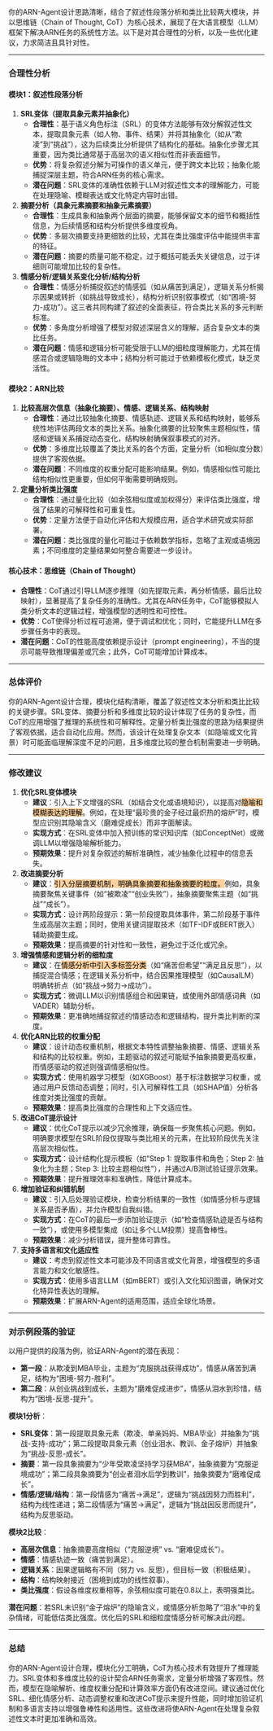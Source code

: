 你的ARN-Agent设计思路清晰，结合了叙述性段落分析和类比比较两大模块，并以思维链（Chain of Thought, CoT）为核心技术，展现了在大语言模型（LLM）框架下解决ARN任务的系统性方法。以下是对其合理性的分析，以及一些优化建议，力求简洁且具针对性。

---

### **合理性分析**

#### **模块1：叙述性段落分析**

1. **SRL变体（提取具象元素并抽象化）**
    - **合理性**：基于语义角色标注（SRL）的变体方法能够有效分解叙述性文本，提取具象元素（如人物、事件、结果）并将其抽象化（如从“欺凌”到“挑战”），这为后续类比分析提供了结构化的基础。抽象化步骤尤其重要，因为类比通常基于高层次的语义相似性而非表面细节。
    - **优势**：将复杂叙述分解为可操作的语义单元，便于跨文本比较；抽象化能捕捉深层主题，符合ARN任务的核心需求。
    - **潜在问题**：SRL变体的准确性依赖于LLM对叙述性文本的理解能力，可能在处理隐喻、模糊表达或文化特定内容时出错。
2. **摘要分析（具象元素摘要和抽象元素摘要）**
    - **合理性**：生成具象和抽象两个层面的摘要，能够保留文本的细节和概括性信息，为后续情感和结构分析提供多维度视角。
    - **优势**：多层次摘要支持更细致的比较，尤其在类比强度评估中能提供丰富的特征。
    - **潜在问题**：摘要的质量可能不稳定，过于概括可能丢失关键信息，过于详细则可能增加比较的复杂性。
3. **情感分析/逻辑关系变化分析/结构分析**
    - **合理性**：情感分析捕捉叙述的情感弧（如从痛苦到满足），逻辑关系分析揭示因果或转折（如挑战导致成长），结构分析识别叙事模式（如“困境-努力-成功”）。这三者共同构建了叙述的全面表征，符合类比关系的多元判断标准。
    - **优势**：多角度分析增强了模型对叙述深层含义的理解，适合复杂文本的类比任务。
    - **潜在问题**：情感和逻辑分析可能受限于LLM的细粒度理解能力，尤其在情感混合或逻辑隐晦的文本中；结构分析可能过于依赖模板化模式，缺乏灵活性。

#### **模块2：ARN比较**

1. **比较高层次信息（抽象化摘要）、情感、逻辑关系、结构映射**
    - **合理性**：通过比较抽象化摘要、情感轨迹、逻辑关系和结构映射，能够系统性地评估两段文本的类比关系。抽象化摘要的比较聚焦主题相似性，情感和逻辑关系捕捉动态变化，结构映射确保叙事模式的对齐。
    - **优势**：多维度比较覆盖了类比关系的各个方面，定量分析（如相似度分数）提供了客观依据。
    - **潜在问题**：不同维度的权重分配可能影响结果。例如，情感相似性可能比结构相似性更重要，但如何平衡需要明确规则。
2. **定量分析类比强度**
    - **合理性**：通过量化比较（如余弦相似度或加权得分）来评估类比强度，增强了结果的可解释性和可重复性。
    - **优势**：定量方法便于自动化评估和大规模应用，适合学术研究或实际部署。
    - **潜在问题**：类比强度的量化可能过于依赖数学指标，忽略了主观或语境因素；不同维度的定量结果如何整合需要进一步设计。

#### **核心技术：思维链（Chain of Thought）**

- **合理性**：CoT通过引导LLM逐步推理（如先提取元素，再分析情感，最后比较映射），显著提高了复杂任务的准确性。尤其在ARN任务中，CoT能够模拟人类分析文本的逻辑过程，增强模型的透明性和可控性。
- **优势**：CoT使得分析过程可追溯，便于调试和优化；同时，它能提升LLM在多步骤任务中的表现。
- **潜在问题**：CoT的性能高度依赖提示设计（prompt engineering），不当的提示可能导致推理偏差或冗余；此外，CoT可能增加计算成本。

---

### **总体评价**

你的ARN-Agent设计合理，模块化结构清晰，覆盖了叙述性文本分析和类比比较的关键步骤。SRL变体、摘要分析和多维度比较的设计体现了任务的复杂性，而CoT的应用增强了推理的系统性和可解释性。定量分析类比强度的思路为结果提供了客观依据，适合自动化应用。然而，该设计在处理复杂文本（如隐喻或文化背景）时可能面临理解深度不足的问题，且多维度比较的整合机制需要进一步明确。

---

### **修改建议**

1. **优化SRL变体模块**
    - **建议**：引入上下文增强的SRL（如结合文化或语境知识），以提高对<mark style="background: #FFB86CA6;">隐喻和模糊表达的理解</mark>。例如，在处理“最珍贵的金子经过最炽热的熔炉”时，模型应识别其隐喻含义（磨难促成长）而非字面解读。
    - **实现方式**：在SRL变体中加入预训练的常识知识库（如ConceptNet）或微调LLM以增强隐喻解析能力。
    - **预期效果**：提升对复杂叙述的解析准确性，减少抽象化过程中的信息丢失。
2. **改进摘要分析**
    - **建议**：<mark style="background: #FFB86CA6;">引入分层摘要机制，明确具象摘要和抽象摘要的粒度。</mark>例如，具象摘要聚焦关键事件（如“被欺凌”“创业失败”），抽象摘要聚焦主题（如“挑战”“成长”）。
    - **实现方式**：设计两阶段提示：第一阶段提取具体事件，第二阶段基于事件生成高层次主题；同时，使用关键词提取技术（如TF-IDF或BERT嵌入）辅助摘要生成。
    - **预期效果**：提高摘要的针对性和一致性，避免过于泛化或冗余。
3. **增强情感和逻辑分析的细粒度**
    - **建议**：在<mark style="background: #FFB86CA6;">情感分析中引入多标签分类</mark>（如“痛苦但希望”“满足且反思”），以捕捉混合情感；在逻辑关系分析中，结合因果推理模型（如CausalLM）明确转折点（如“挑战→努力→成功”）。
    - **实现方式**：微调LLM以识别情感组合和因果链，或使用外部情感词典（如VADER）辅助分析。
    - **预期效果**：更准确地捕捉叙述的情感动态和逻辑结构，提升类比判断的深度。
4. **优化ARN比较的权重分配**
    - **建议**：设计动态权重机制，根据文本特性调整抽象摘要、情感、逻辑关系和结构的比较权重。例如，主题驱动的叙述可能赋予抽象摘要更高权重，而情感驱动的叙述则强调情感相似性。
    - **实现方式**：使用机器学习模型（如XGBoost）基于标注数据学习权重，或通过用户反馈动态调整；同时，引入可解释性工具（如SHAP值）分析各维度对类比强度的贡献。
    - **预期效果**：提高类比强度的合理性和上下文适应性。
5. **改进CoT提示设计**
    - **建议**：优化CoT提示以减少冗余推理，确保每一步聚焦核心问题。例如，明确要求模型在SRL阶段仅提取与类比相关的元素，在比较阶段优先关注高层次相似性。
    - **实现方式**：设计结构化提示模板（如“Step 1: 提取事件和角色；Step 2: 抽象化为主题；Step 3: 比较主题相似性”），并通过A/B测试验证提示效果。
    - **预期效果**：提升推理效率和准确性，降低计算成本。
6. **增加验证和纠错机制**
    - **建议**：引入后处理验证模块，检查分析结果的一致性（如情感分析与逻辑关系是否矛盾），并允许模型自我纠错。
    - **实现方式**：在CoT的最后一步添加验证提示（如“检查情感轨迹是否与结构一致”），或使用多模型集成（如让多个LLM投票）提高鲁棒性。
    - **预期效果**：减少分析错误，提升整体可靠性。
7. **支持多语言和文化适应性**
    - **建议**：考虑到叙述性文本可能涉及不同语言或文化背景，增强模型的多语言能力和文化敏感性。
    - **实现方式**：使用多语言LLM（如mBERT）或引入文化知识图谱，确保对文化特异性表达的理解。
    - **预期效果**：扩展ARN-Agent的适用范围，适应全球化场景。

---

### **对示例段落的验证**

以用户提供的段落为例，验证ARN-Agent的潜在表现：

- **第一段**：从欺凌到MBA毕业，主题为“克服挑战获得成功”，情感从痛苦到满足，结构为“困境-努力-胜利”。
- **第二段**：从创业挑战到成长，主题为“磨难促成进步”，情感从泪水到珍惜，结构为“困境-反思-提升”。

**模块1分析**：

- **SRL变体**：第一段提取具象元素（欺凌、单亲妈妈、MBA毕业）并抽象为“挑战-支持-成功”；第二段提取具象元素（创业泪水、教训、金子熔炉）并抽象为“挑战-反思-成长”。
- **摘要**：第一段具象摘要为“少年受欺凌坚持学习获MBA”，抽象摘要为“克服逆境成功”；第二段具象摘要为“创业者泪水后学到教训”，抽象摘要为“磨难促成长”。
- **情感/逻辑/结构**：第一段情感为“痛苦→满足”，逻辑为“挑战因努力而胜利”，结构为线性递进；第二段情感为“痛苦→满足”，逻辑为“挑战因反思而提升”，结构为反思驱动。

**模块2比较**：

- **高层次信息**：抽象摘要高度相似（“克服逆境” vs. “磨难促成长”）。
- **情感**：情感轨迹一致（痛苦到满足）。
- **逻辑关系**：因果逻辑略有不同（努力 vs. 反思），但目标一致（积极结果）。
- **结构**：结构映射接近（困境到成功的线性叙事）。
- **类比强度**：假设各维度权重相等，余弦相似度可能在0.8以上，表明强类比。

**潜在问题**：若SRL未识别“金子熔炉”的隐喻含义，或情感分析忽略了“泪水”中的复杂情绪，可能低估类比强度。优化后的SRL和细粒度情感分析可解决此问题。

---

### **总结**

你的ARN-Agent设计合理，模块化分工明确，CoT为核心技术有效提升了推理能力。SRL变体和多维度比较的设计契合ARN任务需求，定量分析增强了客观性。然而，模型在隐喻解析、维度权重分配和计算效率方面仍有改进空间。建议通过优化SRL、细化情感分析、动态调整权重和改进CoT提示来提升性能，同时增加验证机制和多语言支持以增强鲁棒性和适用性。这些改进将使ARN-Agent在处理复杂叙述性文本时更加准确和高效。